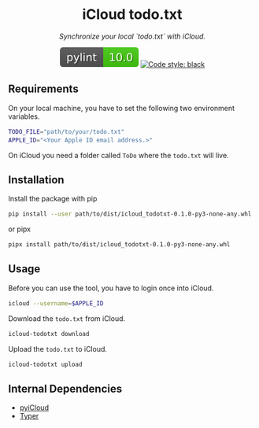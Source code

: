 <p align="center"><h1 align="center">iCloud todo.txt</h1></p>

<p align="center"><em>Synchronize your local `todo.txt` with iCloud.</em></p>

<p align="center">
<img src="https://raw.githubusercontent.com/DavidHeresy/icloud-todotxt/main/public/pylint.svg" alt="Linting: pylint">
<a href="https://github.com/psf/black" target="_blank">
    <img src="https://img.shields.io/badge/code%20style-black-000000.svg" alt="Code style: black">
</a>
</p>

## Requirements

On your local machine, you have to set the following two environment variables.

```bash
TODO_FILE="path/to/your/todo.txt"
APPLE_ID="<Your Apple ID email address.>"
```

On iCloud you need a folder called `ToDo` where the `todo.txt` will live.

## Installation

Install the package with pip

```bash
pip install --user path/to/dist/icloud_todotxt-0.1.0-py3-none-any.whl
```

or pipx

```bash
pipx install path/to/dist/icloud_todotxt-0.1.0-py3-none-any.whl
```

## Usage

Before you can use the tool, you have to login once into iCloud.

```bash
icloud --username=$APPLE_ID
```

Download the `todo.txt` from iCloud.

```bash
icloud-todotxt download
```

Upload the `todo.txt` to iCloud.

```bash
icloud-todotxt upload
```

## Internal Dependencies

* [pyiCloud](https://github.com/picklepete/pyicloud)
* [Typer](https://typer.tiangolo.com/)
